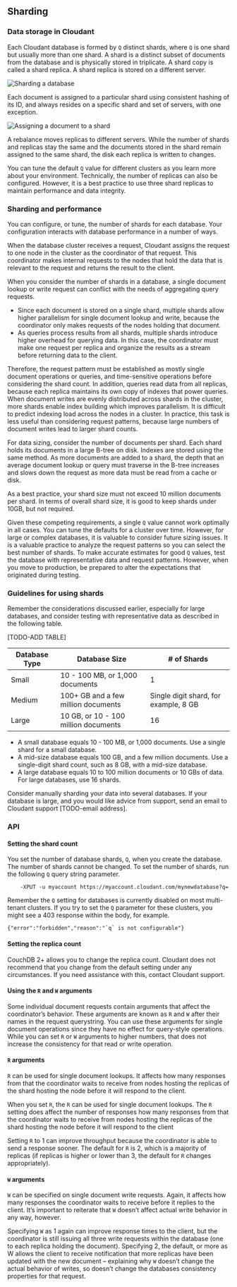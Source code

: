 ## Sharding

###	 Data storage in Cloudant

Each Cloudant database is formed by `Q` distinct shards, where `Q` is one shard but usually more than one shard. A shard is a distinct subset of documents from the database and is physically stored in triplicate. A shard copy is called a shard replica. A shard replica is stored on a different server.

![Sharding a database](images/database_shard.png)

Each document is assigned to a particular shard using consistent hashing of its ID, and always resides on a specific shard and set of servers, with one exception. 

![Assigning a document to a shard](images/database_shard.png)

A rebalance moves replicas to different servers. While the number of shards and replicas stay the same and the documents stored in the shard remain assigned to the same shard, the disk each replica is written to changes.  

You can tune the default `Q` value for different clusters as you learn more about your environment. Technically, the number of replicas can also be configured. However, it is a best practice to use three shard replicas to maintain performance and data integrity. 

###	Sharding and performance

You can configure, or tune, the number of shards for each database. Your configuration interacts with database performance in a number of ways.

When the database cluster receives a request, Cloudant assigns the request to one node in the cluster as the coordinator of that request. This coordinator makes internal requests to the nodes that hold the data that is relevant to the request and returns the result to the client.

When you consider the number of shards in a database, a single document lookup or write request can conflict with the needs of aggregating query requests.

*	Since each document is stored on a single shard, multiple shards allow higher parallelism for single document lookup and write, because the coordinator only makes requests of the nodes holding that document.
*	As queries process results from all shards, multiple shards introduce higher overhead for querying data. In this case, the coordinator must make one request per replica and organize the results as a stream before returning data to the client.

Therefore, the request pattern must be established as mostly single document operations or queries, and time-sensitive operations before considering the shard count. In addition, queries read data from all replicas, because each replica maintains its own copy of indexes that power queries. When document writes are evenly distributed across shards in the cluster, more shards enable index building which improves parallelism. It is difficult to predict indexing load across the nodes in a cluster. In practice, this task is less useful than considering request patterns, because large numbers of document writes lead to larger shard counts.

For data sizing, consider the number of documents per shard. Each shard holds its documents in a large B-tree on disk. Indexes are stored using the same method. As more documents are added to a shard, the depth that an average document lookup or query must traverse in the B-tree increases and slows down the request as more data must be read from a cache or disk.

As a best practice, your shard size must not exceed 10 million documents per shard. In terms of overall shard size, it is good to keep shards under 10GB, but not required. 

Given these competing requirements, a single `Q` value cannot work optimally in all cases. You can tune the defaults for a cluster over time. However, for large or complex databases, it is valuable to consider future sizing issues. It is a valuable practice to analyze the request patterns so you can select the best number of shards. To make accurate estimates for good `Q` values, test the database with representative data and request patterns. However, when you move to production, be prepared to alter the expectations that originated during testing.  

###	Guidelines for using shards

Remember the considerations discussed earlier, especially for large databases, and consider testing with representative data as described in the following table. 
 
 [TODO-ADD TABLE]
 
 |Database Type | Database Size | # of Shards |
 |--------------|---------------|-------------|
 | Small | 10 - 100 MB, or 1,000 documents | 1 |
 | Medium | 100+ GB and a few million documents| Single digit shard, for example, 8 GB |
 | Large | 10 GB, or 10 - 100 million documents | 16 |
 
 
*	A small database equals 10 - 100 MB, or 1,000 documents. Use a single shard for a small database. 
*	A mid-size database equals 100 GB, and a few million documents. Use a single-digit shard count, such as 8 GB, with a mid-size database. 
*	A large database equals 10 to 100 million documents or 10 GBs of data. For large databases, use 16 shards. 

Consider manually sharding your data into several databases. If your database is large, and you would like advice from support, send an email to Cloudant support [TODO-email address].

###	API

####	Setting the shard count

You set the number of database shards, `Q`, when you create the database. The number of shards cannot be changed. To set the number of shards, run the following `Q` query string parameter. 

```curl
	-XPUT -u myaccount https://myaccount.cloudant.com/mynewdatabase?q=
```

Remember the `Q` setting for databases is currently disabled on most multi-tenant clusters. If you try to set the `Q` parameter for these clusters, you might see a 403 response within the body, for example. 

```
{"error":"forbidden","reason":"`q` is not configurable"}
```

####	Setting the replica count

CouchDB 2+ allows you to change the replica count. Cloudant does not recommend that you change from the default setting under any circumstances. If you need assistance with this, contact Cloudant support.

####	Using the `R` and `W` arguments

Some individual document requests contain arguments that affect the coordinator’s behavior. These arguments are known as `R` and `W` after their names in the request querystring. You can use these arguments for single document operations since they have no effect for query-style operations. While you can set `R` or `W` arguments to higher numbers, that does not increase the consistency for that read or write operation. 

####	`R` arguments

`R` can be used for single document lookups. It affects how many responses from that the coordinator waits to receive from nodes hosting the replicas of the shard hosting the node before it will respond to the client.

When you set `R`, the 
`R` can be used for single document lookups. The `R` setting does affect the number of responses  how many responses from that the coordinator waits to receive from nodes hosting the replicas of the shard hosting the node before it will respond to the client

Setting `R` to 1 can improve throughput because the coordinator is able to send a response sooner. The default for `R` is 2, which is a majority of replicas (if replicas is higher or lower than 3, the default for `R` changes appropriately).

####	`W` arguments

`W` can be specified on single document write requests. Again, it affects how many responses the coordinator waits to receive before it replies to the client. It’s important to reiterate that `W` doesn’t affect actual write behavior in any way, however.

Specifying `W` as 1 again can improve response times to the client, but the coordinator is still issuing all three write requests within the database (one to each replica holding the document). Specifying 2, the default, or more as W allows the client to receive notification that more replicas have been updated with the new document – explaining why `W` doesn’t change the actual behavior of writes, so doesn’t change the databases consistency properties for that request.

